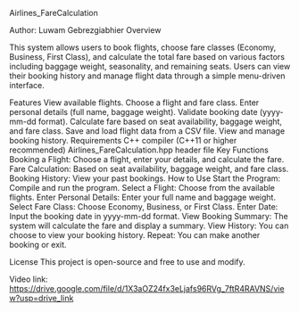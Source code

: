 Airlines_FareCalculation

Author: Luwam Gebrezgiabhier
Overview

This system allows users to book flights, choose fare classes (Economy, Business, First Class), and calculate the total fare based on various factors including baggage weight, seasonality, and remaining seats. Users can view their booking history and manage flight data through a simple menu-driven interface.

Features
View available flights.
Choose a flight and fare class.
Enter personal details (full name, baggage weight).
Validate booking date (yyyy-mm-dd format).
Calculate fare based on seat availability, baggage weight, and fare class.
Save and load flight data from a CSV file.
View and manage booking history.
Requirements
C++ compiler (C++11 or higher recommended)
Airlines_FareCalculation.hpp header file
Key Functions
Booking a Flight: Choose a flight, enter your details, and calculate the fare.
Fare Calculation: Based on seat availability, baggage weight, and fare class.
Booking History: View your past bookings.
How to Use
Start the Program: Compile and run the program.
Select a Flight: Choose from the available flights.
Enter Personal Details: Enter your full name and baggage weight.
Select Fare Class: Choose Economy, Business, or First Class.
Enter Date: Input the booking date in yyyy-mm-dd format.
View Booking Summary: The system will calculate the fare and display a summary.
View History: You can choose to view your booking history.
Repeat: You can make another booking or exit.

License
This project is open-source and free to use and modify.

Video link: https://drive.google.com/file/d/1X3aOZ24fx3eLjafs96RVg_7ftR4RAVNS/view?usp=drive_link
